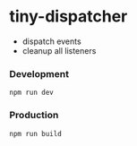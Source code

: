 # tiny-dispatcher
* dispatch events
* cleanup all listeners

### Development
```npm run dev```

### Production
``npm run build``
